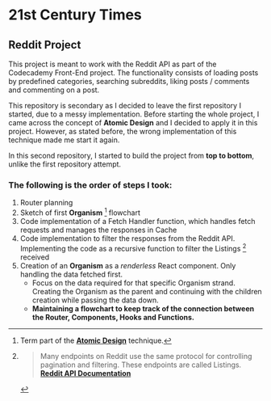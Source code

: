 # 21st Century Times
## Reddit Project

This project is meant to work with the Reddit API as part of the Codecademy Front-End project. The functionality consists of loading posts by predefined categories, searching subreddits, liking posts / comments and commenting on a post.

This repository is secondary as I decided to leave the first repository I started, due to a messy implementation. Before starting the whole project, I came across the concept of **Atomic Design** and I decided to apply it in this project. However, as stated before, the wrong implementation of this technique made me start it again.

In this second repository, I started to build the project from **top to bottom**, unlike the first repository attempt. 

### The following is the order of steps I took:

1. Router planning
2. Sketch of first **Organism** [^1] flowchart
3. Code implementation of a Fetch Handler function, which handles fetch requests and manages the responses in Cache
4. Code implementation to filter the responses from the Reddit API. Implementing the code as a recursive function to filter the Listings [^2] received
5. Creation of an **Organism** as a *renderless* React component. Only handling the data fetched first.
    - Focus on the data required for that specific Organism strand. Creating the Organism as the parent and continuing with the children creation while passing the data down.
    - **Maintaining a flowchart to keep track of the connection between the Router, Components, Hooks and Functions.**


[^1]: Term part of the [**Atomic Design**](https://atomicdesign.bradfrost.com/chapter-2/) technique.
[^2]: > Many endpoints on Reddit use the same protocol for controlling pagination and filtering. These endpoints are called Listings. [**Reddit API Documentation**](https://www.reddit.com/dev/api/)